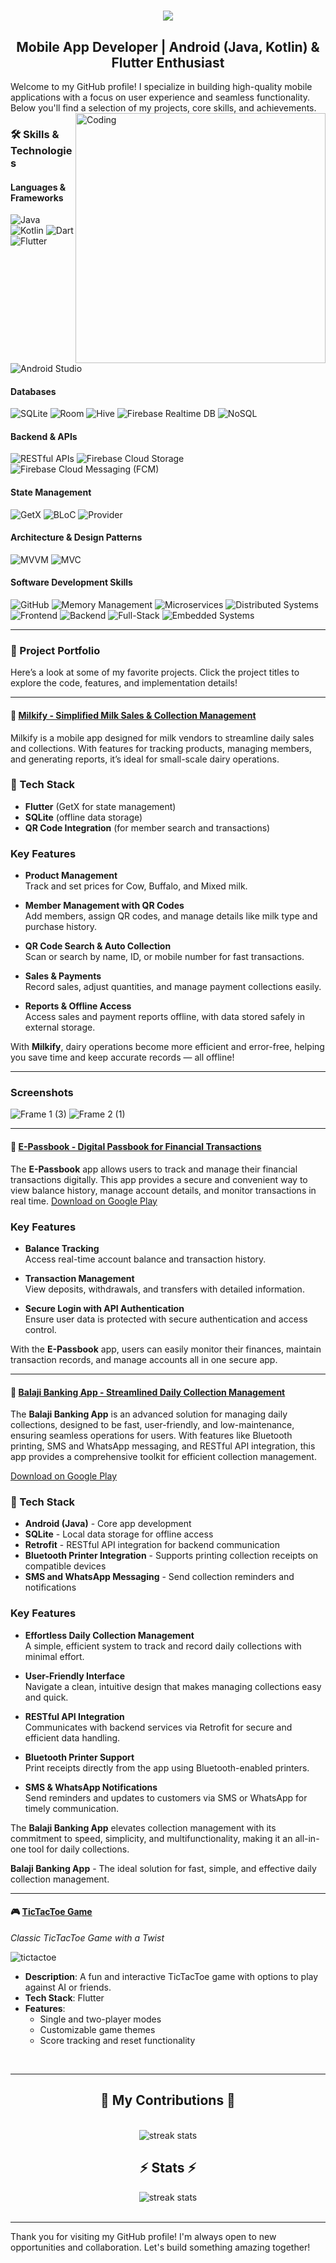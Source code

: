 <!--![MasterHead](https://img.freepik.com/premium-vector/mobile-app-development-horizontal-web-banner_541075-1559.jpg?w=740)
<h1 align="center">Hi 👋, I'm Rahul Waghmare</h1>-->
<h1 align="center">
    <img src="https://readme-typing-svg.herokuapp.com/?font=Righteous&size=35&center=true&vCenter=true&width=500&height=70&duration=4000&lines=Hi+There!+👋;+I'm+Rahul+Waghmare!;" />
</h1>
<h2 align="center">Mobile App Developer | Android (Java, Kotlin) & Flutter Enthusiast</h2>
Welcome to my GitHub profile! I specialize in building high-quality mobile applications with a focus on user experience and seamless functionality. Below you'll find a selection of my projects, core skills, and achievements.
<img align="right" alt="Coding" width="400" src="https://cdn.dribbble.com/users/1162077/screenshots/3848914/programmer.gif">

### 🛠 Skills & Technologies

#### **Languages & Frameworks**
![Java](https://img.shields.io/badge/-Java-007396?style=flat&logo=java&logoColor=white)
![Kotlin](https://img.shields.io/badge/-Kotlin-7F52FF?style=flat&logo=kotlin&logoColor=white)
![Dart](https://img.shields.io/badge/-Dart-0175C2?style=flat&logo=dart&logoColor=white)
![Flutter](https://img.shields.io/badge/-Flutter-02569B?style=flat&logo=flutter&logoColor=white)
![Android Studio](https://img.shields.io/badge/-Android_Studio-3DDC84?style=flat&logo=android-studio&logoColor=white)

#### **Databases**
![SQLite](https://img.shields.io/badge/-SQLite-003B57?style=flat&logo=sqlite&logoColor=white)
![Room](https://img.shields.io/badge/-Room-4DB33D?style=flat&logo=android&logoColor=white)
![Hive](https://img.shields.io/badge/-Hive-FF7F50?style=flat&logo=hive&logoColor=white)
![Firebase Realtime DB](https://img.shields.io/badge/-Firebase_Realtime_DB-FFCA28?style=flat&logo=firebase&logoColor=white)
![NoSQL](https://img.shields.io/badge/-NoSQL-4A154B?style=flat&logo=mongodb&logoColor=white)

#### **Backend & APIs**
![RESTful APIs](https://img.shields.io/badge/-RESTful_APIs-FF6F00?style=flat&logo=api&logoColor=white)
![Firebase Cloud Storage](https://img.shields.io/badge/-Firebase_Cloud_Storage-FFCA28?style=flat&logo=firebase&logoColor=white)
![Firebase Cloud Messaging (FCM)](https://img.shields.io/badge/-FCM-FFCA28?style=flat&logo=firebase&logoColor=white)

#### **State Management**
![GetX](https://img.shields.io/badge/-GetX-41C4E6?style=flat&logo=flutter&logoColor=white)
![BLoC](https://img.shields.io/badge/-BLoC-02569B?style=flat&logo=flutter&logoColor=white)
![Provider](https://img.shields.io/badge/-Provider-FF7F50?style=flat&logo=flutter&logoColor=white)

#### **Architecture & Design Patterns**
![MVVM](https://img.shields.io/badge/-MVVM-0078D7?style=flat&logo=microsoft&logoColor=white)
![MVC](https://img.shields.io/badge/-MVC-FF6F00?style=flat&logo=web&logoColor=white)

#### **Software Development Skills**
![GitHub](https://img.shields.io/badge/-GitHub-181717?style=flat&logo=github&logoColor=white)
![Memory Management](https://img.shields.io/badge/-Memory_Management-FF6F00?style=flat&logo=java&logoColor=white)
![Microservices](https://img.shields.io/badge/-Microservices-0078D4?style=flat&logo=microsoft-azure&logoColor=white)
![Distributed Systems](https://img.shields.io/badge/-Distributed_Systems-00C7B7?style=flat&logo=docker&logoColor=white)
![Frontend](https://img.shields.io/badge/-Frontend-3DDC84?style=flat&logo=react&logoColor=white)
![Backend](https://img.shields.io/badge/-Backend-FF6F00?style=flat&logo=node.js&logoColor=white)
![Full-Stack](https://img.shields.io/badge/-Full_Stack-02569B?style=flat&logo=html5&logoColor=white)
![Embedded Systems](https://img.shields.io/badge/-Embedded_Systems-8B0000?style=flat&logo=c&logoColor=white)

---

### 🌟 Project Portfolio

Here’s a look at some of my favorite projects. Click the project titles to explore the code, features, and implementation details!

---
#### 🥛 [Milkify - Simplified Milk Sales & Collection Management](https://github.com/SnappeR4/milkify.git)

Milkify is a mobile app designed for milk vendors to streamline daily sales and collections. With features for tracking products, managing members, and generating reports, it’s ideal for small-scale dairy operations.

### 📱 Tech Stack
- **Flutter** (GetX for state management)
- **SQLite** (offline data storage)
- **QR Code Integration** (for member search and transactions)

### Key Features

- **Product Management**  
  Track and set prices for Cow, Buffalo, and Mixed milk.

- **Member Management with QR Codes**  
  Add members, assign QR codes, and manage details like milk type and purchase history.

- **QR Code Search & Auto Collection**  
  Scan or search by name, ID, or mobile number for fast transactions.

- **Sales & Payments**  
  Record sales, adjust quantities, and manage payment collections easily.

- **Reports & Offline Access**  
  Access sales and payment reports offline, with data stored safely in external storage.

With **Milkify**, dairy operations become more efficient and error-free, helping you save time and keep accurate records — all offline!

---

### Screenshots
![Frame 1 (3)](https://github.com/user-attachments/assets/4e56f064-5e14-4a2b-bf3a-effd9ae05eac)
![Frame 2 (1)](https://github.com/user-attachments/assets/a8137cb8-47e0-4ead-b64b-121ad079e255)

---

#### 📓 [E-Passbook - Digital Passbook for Financial Transactions](https://play.google.com/store/apps/details?id=com.pce.balajiepassbook&hl=en)

The **E-Passbook** app allows users to track and manage their financial transactions digitally. This app provides a secure and convenient way to view balance history, manage account details, and monitor transactions in real time. [Download on Google Play](https://play.google.com/store/apps/details?id=com.pce.balajiepassbook&hl=en)

### Key Features

- **Balance Tracking**  
  Access real-time account balance and transaction history.

- **Transaction Management**  
  View deposits, withdrawals, and transfers with detailed information.

- **Secure Login with API Authentication**  
  Ensure user data is protected with secure authentication and access control.

With the **E-Passbook** app, users can easily monitor their finances, maintain transaction records, and manage accounts all in one secure app.

---

#### 🏦 [Balaji Banking App - Streamlined Daily Collection Management](https://play.google.com/store/apps/details?id=com.pcepl.balajibankingapp&hl=en)

The **Balaji Banking App** is an advanced solution for managing daily collections, designed to be fast, user-friendly, and low-maintenance, ensuring seamless operations for users. With features like Bluetooth printing, SMS and WhatsApp messaging, and RESTful API integration, this app provides a comprehensive toolkit for efficient collection management.

[Download on Google Play](https://play.google.com/store/apps/details?id=com.pcepl.balajibankingapp&hl=en)

### 📱 Tech Stack
- **Android (Java)** - Core app development
- **SQLite** - Local data storage for offline access
- **Retrofit** - RESTful API integration for backend communication
- **Bluetooth Printer Integration** - Supports printing collection receipts on compatible devices
- **SMS and WhatsApp Messaging** - Send collection reminders and notifications

### Key Features

- **Effortless Daily Collection Management**  
  A simple, efficient system to track and record daily collections with minimal effort.

- **User-Friendly Interface**  
  Navigate a clean, intuitive design that makes managing collections easy and quick.

- **RESTful API Integration**  
  Communicates with backend services via Retrofit for secure and efficient data handling.

- **Bluetooth Printer Support**  
  Print receipts directly from the app using Bluetooth-enabled printers.

- **SMS & WhatsApp Notifications**  
  Send reminders and updates to customers via SMS or WhatsApp for timely communication.

The **Balaji Banking App** elevates collection management with its commitment to speed, simplicity, and multifunctionality, making it an all-in-one tool for daily collections.

**Balaji Banking App** - The ideal solution for fast, simple, and effective daily collection management.

---

#### 🎮 [TicTacToe Game](https://github.com/SnappeR4/TicTacToe.git)
*Classic TicTacToe Game with a Twist*

![tictactoe](https://github.com/user-attachments/assets/3e3de683-12e3-4a76-a7cb-fe91b2f76590)

- **Description**: A fun and interactive TicTacToe game with options to play against AI or friends.
- **Tech Stack**: Flutter
- **Features**:
  - Single and two-player modes
  - Customizable game themes
  - Score tracking and reset functionality
<!--
#### 🔍 [Find the Difference Game](https://github.com/rahulw/FindTheDifferenceGame)
*Puzzle Game to Challenge Observation Skills*

![Find the Difference Game Screenshot](https://placehold.co/600x400)

- **Description**: A "Find the Difference" puzzle game that challenges players to spot differences between images within a time limit.
- **Tech Stack**: Flutter, Dart
- **Features**:
  - Multiple levels with increasing difficulty
  - Time-bound challenges and score tracking
  - Hints and interactive feedback for player guidance

-->
<br>
<hr>
<div align="center">
  <h2>🐍 My Contributions 🐍</h2>
  <br>
<img src="https://github.com/user-attachments/assets/74ea9684-d0ec-4c22-ae48-20950e74da02" alt="streak stats"/>
</div>

<h2 align="center">⚡ Stats ⚡</h2>
<div align=center>
<img src="https://github-readme-streak-stats.herokuapp.com?user=SnappeR4" alt="streak stats"/>
</div>
<br>
<hr>
Thank you for visiting my GitHub profile! I'm always open to new opportunities and collaboration. Let's build something amazing together!
